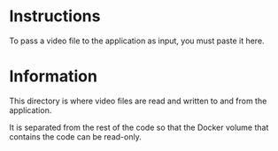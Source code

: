 # Instructions

To pass a video file to the application as input, you must paste it here.

# Information

This directory is where video files are read and written to and from the application.

It is separated from the rest of the code so that the Docker volume that contains the code can be read-only.
